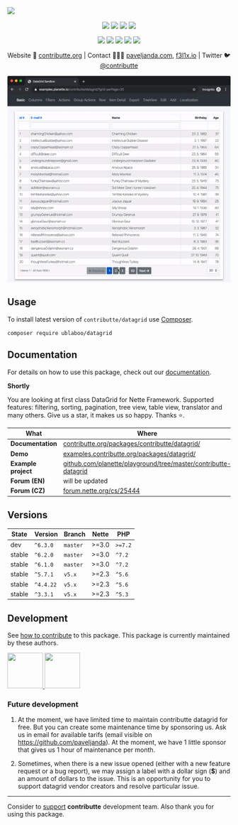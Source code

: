 ![](https://heatbadger.now.sh/github/readme/contributte/datagrid/)

<p align=center>
  <a href="https://github.com/contributte/datagrid/actions"><img src="https://badgen.net/github/checks/contributte/datagrid/master?cache=300"></a>
  <a href="https://coveralls.io/r/contributte/datagrid"><img src="https://badgen.net/coveralls/c/github/contributte/datagrid?cache=300"></a>
  <a href="https://packagist.org/packages/contributte/datagrid"><img src="https://badgen.net/packagist/dm/ublaboo/datagrid"></a>
  <a href="https://packagist.org/packages/contributte/datagrid"><img src="https://badgen.net/packagist/v/ublaboo/datagrid"></a>
</p>
<p align=center>
  <a href="https://packagist.org/packages/contributte/datagrid"><img src="https://badgen.net/packagist/php/ublaboo/datagrid"></a>
  <a href="https://github.com/contributte/datagrid"><img src="https://badgen.net/github/license/contributte/datagrid"></a>
  <a href="https://bit.ly/ctteg"><img src="https://badgen.net/badge/support/gitter/cyan"></a>
  <a href="https://bit.ly/cttfo"><img src="https://badgen.net/badge/support/forum/yellow"></a>
  <a href="https://contributte.org/partners.html"><img src="https://badgen.net/badge/sponsor/donations/F96854"></a>
</p>

<p align=center>
Website 🚀 <a href="https://contributte.org">contributte.org</a> | Contact 👨🏻‍💻 <a href="https://paveljanda.com">paveljanda.com</a>, <a href="https://f3l1x.io">f3l1x.io</a> | Twitter 🐦 <a href="https://twitter.com/contributte">@contributte</a>
</p>

<p align=center>
  <img src="https://github.com/contributte/datagrid/blob/master/.docs/assets/datagrid.gif">
</p>

## Usage

To install latest version of `contributte/datagrid` use [Composer](https://getcomposer.com).

```
composer require ublaboo/datagrid
```

## Documentation

For details on how to use this package, check out our [documentation](.docs).

**Shortly**

You are looking at first class DataGrid for Nette Framework. Supported features: filtering, sorting, pagination, tree view, table view, translator and many others.
Give us a star, it makes us so happy. Thanks ⭐.️

| What | Where |
|-|-|
| **Documentation** | [contributte.org/packages/contributte/datagrid/](https://contributte.org/packages/contributte/datagrid/) |
| **Demo** | [examples.contributte.org/packages/datagrid/](https://examples.contributte.org/packages/datagrid/) |
| **Example project** | [github.com/planette/playground/tree/master/contributte-datagrid](https://github.com/planette/playground/tree/master/contributte-datagrid) |
| **Forum (EN)** | will be updated |
| **Forum (CZ)** | [forum.nette.org/cs/25444](https://forum.nette.org/cs/25444-ublaboo-datagrid-mocny-rychly-rozsiritelny-hezky-anglicky-dokumentovany-datagrid) |

## Versions

| State       | Version   | Branch   | Nette | PHP     |
|-------------|-----------|----------|-------|---------|
| dev         | `^6.3.0`  | `master` | >=3.0 | `>=7.2` |
| stable      | `^6.2.0`  | `master` | >=3.0 | `^7.2`  |
| stable      | `^6.1.0`  | `master` | >=3.0 | `^7.2`  |
| stable      | `^5.7.1`  | `v5.x`   | >=2.3 | `^5.6`  |
| stable      | `^4.4.22` | `v5.x`   | >=2.3 | `^5.6`  |
| stable      | `^3.3.1`  | `v5.x`   | >=2.3 | `^5.3`  |


## Development

See [how to contribute](https://contributte.org) to this package. This package is currently maintained by these authors.

<a href="https://github.com/paveljanda">
    <img width="80" height="80" src="https://avatars2.githubusercontent.com/u/1488874?v=3&s=80">
</a>

<a href="https://github.com/f3l1x">
    <img width="80" height="80" src="https://avatars0.githubusercontent.com/u/538058?v=3&s=80">
</a>


### Future development

1. At the moment, we have limited time to maintain contributte datagrid for free. But you can create some maintenance time by sponsoring us. Ask us in email for available tarifs (email visible on https://github.com/paveljanda). At the moment, we have 1 little sponsor that gives us 1 hour of maintenance per month.

2. Sometimes, when there is a new issue opened (either with a new feature request or a bug report), we may assign a label with a dollar sign (**$**) and an amount of dollars to the issue. This is an opportunity for you to support datagrid vendor creators and resolve particular issue.

-----

Consider to [support](https://contributte.com/partners) **contributte** development team.
Also thank you for using this package.
